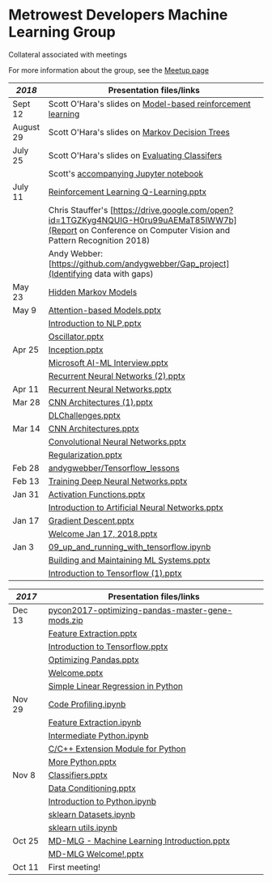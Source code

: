 # Metrowest Developers Machine Learning Group
Collateral associated with meetings

For more information about the group, see the [Meetup page](https://www.meetup.com/Natick-Artificial-Intelligence-Meetup/)


| *2018*    | Presentation files/links                                                                                                                      |
|-----------|-----------------------------------------------------------------------------------------------------------------------------------------------|
| Sept 12   | Scott O'Hara's slides on [Model-based reinforcement learning](https://github.com/seohara1955/Presentations/blob/master/Model-based%20RL.pdf) |
| August 29 | Scott O'Hara's slides on [Markov Decision Trees](https://github.com/seohara1955/Presentations/blob/master/Markov%20Decision%20Processes.pdf)  |
| July 25   | Scott O'Hara's slides on [Evaluating Classifers](https://github.com/seohara1955/Presentations/blob/master/Evaluating%20Classifiers.pdf)       |
|           | Scott's [accompanying Jupyter notebook](https://github.com/seohara1955/Presentations/blob/master/Evaluating%20Classifiers.ipynb)              |
| July 11   | [Reinforcement Learning Q-Learning.pptx](2018/05/Reinforcement%20Learning%20Q-Learning.pptx)                                                  |
|           | Chris Stauffer's [https://drive.google.com/open?id=1TGZKyg4NQUIG-H0ru99uAEMaT85lWW7b](Report on Conference on Computer Vision and Pattern Recognition 2018) |
|           | Andy Webber: [https://github.com/andygwebber/Gap_project](Identifying data with gaps) | 
| May 23    | [Hidden Markov Models ](https://github.com/seohara1955/Presentations/blob/master/Hidden%20Markov%20Models.pdf)                                |
| May 9     | [Attention-based Models.pptx](2018/05/Attention-based%20Models.pptx)                                                                          |
|           | [Introduction to NLP.pptx](2018/05/Introduction%20to%20NLP.pptx)                                                                              |
|           | [Oscillator.pptx](2018/05/Oscillator.pptx)                                                                                                    |
| Apr 25    | [Inception.pptx](2018/04/Inception.pptx)                                                                                                      |
|           | [Microsoft AI-ML Interview.pptx ](2018/04/Microsoft%20AI-ML%Interview.pptx)                                                                   |
|           | [Recurrent Neural Networks (2).pptx](2018/04/Recurrent%20Neural%20Networks%20(2).pptx)                                                        |
| Apr 11    | [Recurrent Neural Networks.pptx](2018/04/Recurrent%20Neural%20Networks.pptx)                                                                  |
| Mar 28    | [CNN Architectures (1).pptx](2018/03/CNN%20Architectures%20(1).pptx)                                                                          |
|           | [DLChallenges.pptx](2018/03/DL%20Challenges.pptx)                                                                                             |
| Mar 14    | [CNN Architectures.pptx](2018/03/CNN%20Architectures.pptx)                                                                                    |
|           | [Convolutional Neural Networks.pptx](2018/03/Convolutional%20Neural%20Networks.pptx)                                                          |
|           | [Regularization.pptx](2018/03/Regularization.pptx)                                                                                            |
| Feb 28    | [andygwebber/Tensorflow_lessons](https://github.com/andygwebber/Tensorflow_lessons)                                                           |
| Feb 13    | [Training Deep Neural Networks.pptx](2018/02/Training%20Deep%20Neural%20Networks.pptx)                                                        |
| Jan 31    | [Activation Functions.pptx](2018/01/Activation%20Functions.pptx)                                                                              |
|           | [Introduction to Artificial Neural Networks.pptx](2018/01/Introduction%20to%20Artificia%20Neural%20Networks.pptx)                             |
| Jan 17    | [Gradient Descent.pptx](2018/01/Gradient%20Descent.pptx)                                                                                      |
|           | [Welcome Jan 17, 2018.pptx](2018/01/Welcome%20Jan%2017,%202018.pptx)                                                                          |
| Jan 3     | [09_up_and_running_with_tensorflow.ipynb](2018/01/09%20up%20and%20running%20with%20tensorflow.ipynb)                                          |
|           | [Building and Maintaining ML Systems.pptx](2018/01/Building%20and%20Maintaining%20ML%20Systems.pptx)                                          |
|           | [Introduction to Tensorflow (1).pptx](2018/01/Introduction%20to%20Tensorflow%20(1).pptx)                                                      |

| *2017* | Presentation files/links                                                                                     |
|--------|--------------------------------------------------------------------------------------------------------------|
| Dec 13 | [pycon2017-optimizing-pandas-master-gene-mods.zip](2017/12/pycon2017-optimizing-pandas-master-gene-mods.zip) |
|        | [Feature Extraction.pptx](2017/12/Feature%20Extraction.pptx)                                                 |
|        | [Introduction to Tensorflow.pptx](2017/12/Introduction%20to%20Tensorflow.pptx)                               |
|        | [Optimizing Pandas.pptx](2017/12/Optimizing%20Pandas.pptx)                                                   |
|        | [Welcome.pptx](2017/12/Welcome.pptx)                                                                         |
|        | [Simple Linear Regression in Python](https://github.com/sids86/ML_Simple_Linear_Regression)                  |
| Nov 29 | [Code Profiling.ipynb](2017/11/Code%20Profiling.ipynb)                                                       |
|        | [Feature Extraction.ipynb](2017/11/Feature%20Extraction.ipynb)                                               |
|        | [Intermediate Python.ipynb](2017/11/Intermediate%20Python.ipynb)                                             |
|        | [C/C++ Extension Module for Python](2017/11/C++%20Extension%20Module%20for%20Python.pptx)                    |
|        | [More Python.pptx](2017/11/More%20Python.pptx)                                                               |
| Nov 8  | [Classifiers.pptx](2017/11/Classifiers.pptx)                                                                 |
|        | [Data Conditioning.pptx](2017/11/Data%20Conditioning.pptx)                                                   |
|        | [Introduction to Python.ipynb](2017/11/Introduction%20to%20Python.ipynb)                                     |
|        | [sklearn Datasets.ipynb](2017/11/sklearn%20Datasets.ipynb)                                                   |
|        | [sklearn utils.ipynb](2017/11/sklearn%20utils.ipynb)                                                         |
| Oct 25 | [MD-MLG - Machine Learning Introduction.pptx](2017/10/MD-MLG%20Machine%20Learning%20Introduction.pptx)       |
|        | [MD-MLG Welcome!.pptx](2017/10/MD-MLG%20Welcome!.pptx)                                                       |
| Oct 11 | First meeting!                                                                                               |
